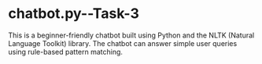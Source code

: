 # chatbot.py--Task-3
This is a beginner-friendly chatbot built using Python and the NLTK (Natural Language Toolkit) library. The chatbot can answer simple user queries using rule-based pattern matching.
